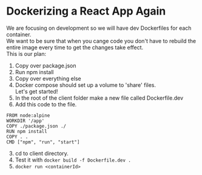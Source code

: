 # Dockerizing a React App Again
We are focusing on development so we will have dev Dockerfiles for each container.  
We want to be sure that when you cange code you don't have to rebuild the entire image every time to get the changes take effect.  
This is our plan:  
1. Copy over package.json  
2. Run npm install  
3. Copy over everything else  
4. Docker compose should set up a volume to 'share' files.  
Let's get started!
1. In the root of the client folder make a new file called Dockerfile.dev  
2. Add this code to the file.  
```
FROM node:alpine
WORKDIR '/app'
COPY ./package.json ./
RUN npm install
COPY . .
CMD ["npm", "run", "start"]
```
3. cd to client directory.  
4. Test it with ```docker build -f Dockerfile.dev .```
5. ```docker run <containerId>```
